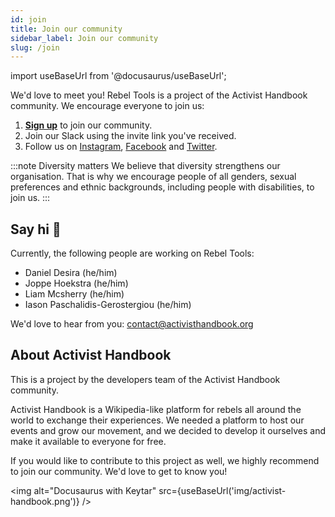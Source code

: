 ```yaml
---
id: join
title: Join our community
sidebar_label: Join our community
slug: /join
---
```


import useBaseUrl from '@docusaurus/useBaseUrl';

We'd love to meet you! Rebel Tools is a project of the Activist Handbook community. We encourage everyone to join us:   
1. **[Sign up](http://activism.rocks/rebeltools)** to join our community.
2. Join our Slack using the invite link you've received.
3. Follow us on [Instagram](https://instagram.com/activisthandbook), [Facebook](https://facebook.com/activisthandbook) and [Twitter](https://instagram.com/activistbook). 

:::note Diversity matters
We believe that diversity strengthens our organisation. That is why we encourage people of all genders, sexual preferences and ethnic backgrounds, including people with disabilities, to join us.
::: 

## Say hi 👋
Currently, the following people are working on Rebel Tools:
- Daniel Desira (he/him) 
- Joppe Hoekstra (he/him)
- Liam Mcsherry (he/him)
- Iason Paschalidis-Gerostergiou (he/him)

We'd love to hear from you: contact@activisthandbook.org

## About Activist Handbook
This is a project by the developers team of the Activist Handbook community. 

Activist Handbook is a Wikipedia-like platform for rebels all around the world to exchange their experiences. We needed a platform to host our events and grow our movement, and we decided to develop it ourselves and make it available to everyone for free. 

If you would like to contribute to this project as well, we highly recommend to join our community. We'd love to get to know you!

<img alt="Docusaurus with Keytar" src={useBaseUrl('img/activist-handbook.png')} />
